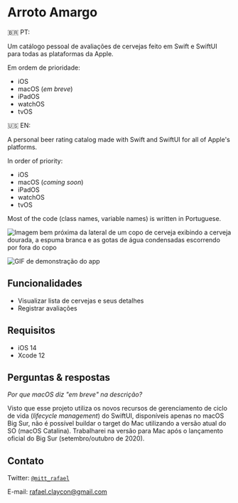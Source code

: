 # Arroto Amargo

🇧🇷 PT:

Um catálogo pessoal de avaliações de cervejas feito em Swift e SwiftUI para todas as plataformas da Apple.

Em ordem de prioridade:

- iOS
- macOS (*em breve*)
- iPadOS
- watchOS
- tvOS

🇺🇸 EN:

A personal beer rating catalog made with Swift and SwiftUI for all of Apple's platforms.

In order of priority:

- iOS
- macOS (*coming soon*)
- iPadOS
- watchOS
- tvOS

Most of the code (class names, variable names) is written in Portuguese.

![Imagem bem próxima da lateral de um copo de cerveja exibindo a cerveja dourada, a espuma branca e as gotas de água condensadas escorrendo por fora do copo](Imagens/timothy-dykes-Lq1rOaigDoY-unsplash.jpg)

![GIF de demonstração do app](Imagens/app_demo.gif)

## Funcionalidades

- Visualizar lista de cervejas e seus detalhes
- Registrar avaliações

## Requisitos

- iOS 14
- Xcode 12

## Perguntas & respostas

*Por que macOS diz "em breve" na descrição?*

Visto que esse projeto utiliza os novos recursos de gerenciamento de ciclo de vida (*lifecycle management*) do SwiftUI, disponíveis apenas no macOS Big Sur, não é possível buildar o target do Mac utilizando a versão atual do SO (macOS Catalina). Trabalharei na versão para Mac após o lançamento oficial do Big Sur (setembro/outubro de 2020).

## Contato

Twitter: <a href="http://twitter.com/mitt_rafael" target="_blank">`@mitt_rafael`</a>

E-mail: rafael.claycon@gmail.com
